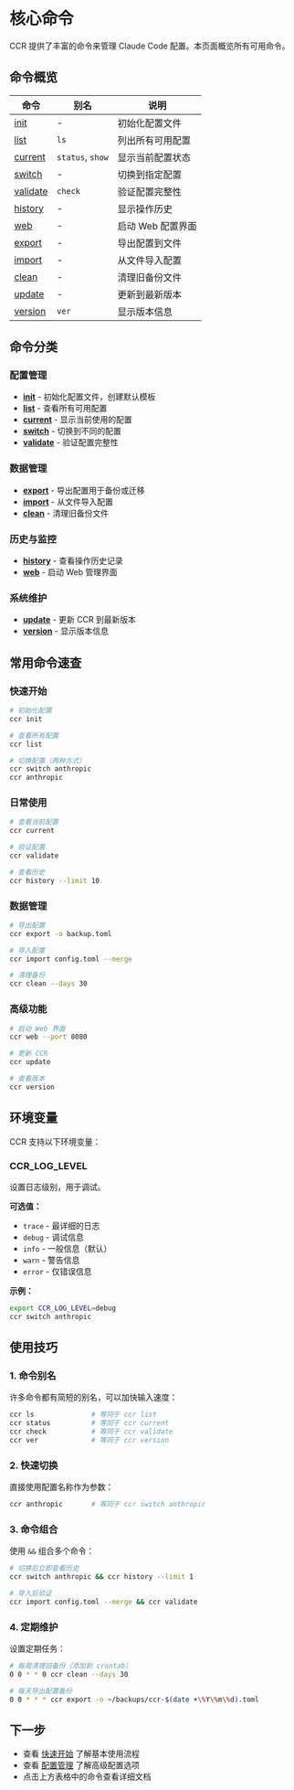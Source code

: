 # 核心命令

CCR 提供了丰富的命令来管理 Claude Code 配置。本页面概览所有可用命令。

## 命令概览

| 命令 | 别名 | 说明 |
|------|------|------|
| [init](./init) | - | 初始化配置文件 |
| [list](./list) | `ls` | 列出所有可用配置 |
| [current](./current) | `status`, `show` | 显示当前配置状态 |
| [switch](./switch) | - | 切换到指定配置 |
| [validate](./validate) | `check` | 验证配置完整性 |
| [history](./history) | - | 显示操作历史 |
| [web](./web) | - | 启动 Web 配置界面 |
| [export](./export) | - | 导出配置到文件 |
| [import](./import) | - | 从文件导入配置 |
| [clean](./clean) | - | 清理旧备份文件 |
| [update](./update) | - | 更新到最新版本 |
| [version](./version) | `ver` | 显示版本信息 |

## 命令分类

### 配置管理

- **[init](./init)** - 初始化配置文件，创建默认模板
- **[list](./list)** - 查看所有可用配置
- **[current](./current)** - 显示当前使用的配置
- **[switch](./switch)** - 切换到不同的配置
- **[validate](./validate)** - 验证配置完整性

### 数据管理

- **[export](./export)** - 导出配置用于备份或迁移
- **[import](./import)** - 从文件导入配置
- **[clean](./clean)** - 清理旧备份文件

### 历史与监控

- **[history](./history)** - 查看操作历史记录
- **[web](./web)** - 启动 Web 管理界面

### 系统维护

- **[update](./update)** - 更新 CCR 到最新版本
- **[version](./version)** - 显示版本信息

## 常用命令速查

### 快速开始

```bash
# 初始化配置
ccr init

# 查看所有配置
ccr list

# 切换配置（两种方式）
ccr switch anthropic
ccr anthropic
```

### 日常使用

```bash
# 查看当前配置
ccr current

# 验证配置
ccr validate

# 查看历史
ccr history --limit 10
```

### 数据管理

```bash
# 导出配置
ccr export -o backup.toml

# 导入配置
ccr import config.toml --merge

# 清理备份
ccr clean --days 30
```

### 高级功能

```bash
# 启动 Web 界面
ccr web --port 8080

# 更新 CCR
ccr update

# 查看版本
ccr version
```

## 环境变量

CCR 支持以下环境变量：

### CCR_LOG_LEVEL

设置日志级别，用于调试。

**可选值：**
- `trace` - 最详细的日志
- `debug` - 调试信息
- `info` - 一般信息（默认）
- `warn` - 警告信息
- `error` - 仅错误信息

**示例：**

```bash
export CCR_LOG_LEVEL=debug
ccr switch anthropic
```

## 使用技巧

### 1. 命令别名

许多命令都有简短的别名，可以加快输入速度：

```bash
ccr ls              # 等同于 ccr list
ccr status          # 等同于 ccr current
ccr check           # 等同于 ccr validate
ccr ver             # 等同于 ccr version
```

### 2. 快速切换

直接使用配置名称作为参数：

```bash
ccr anthropic       # 等同于 ccr switch anthropic
```

### 3. 命令组合

使用 `&&` 组合多个命令：

```bash
# 切换后立即查看历史
ccr switch anthropic && ccr history --limit 1

# 导入后验证
ccr import config.toml --merge && ccr validate
```

### 4. 定期维护

设置定期任务：

```bash
# 每周清理旧备份（添加到 crontab）
0 0 * * 0 ccr clean --days 30

# 每天导出配置备份
0 0 * * * ccr export -o ~/backups/ccr-$(date +\%Y\%m\%d).toml
```

## 下一步

- 查看 [快速开始](/quick-start) 了解基本使用流程
- 查看 [配置管理](/configuration) 了解高级配置选项
- 点击上方表格中的命令查看详细文档
